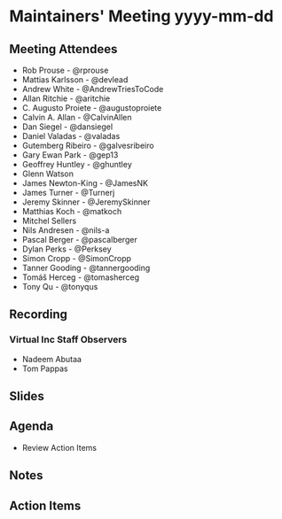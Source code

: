 # Maintainers' Meeting yyyy-mm-dd

## Meeting Attendees

- Rob Prouse - @rprouse
- Mattias Karlsson - @devlead
- Andrew White - @AndrewTriesToCode
- Allan Ritchie - @aritchie
- C. Augusto Proiete - @augustoproiete
- Calvin A. Allan - @CalvinAllen
- Dan Siegel - @dansiegel
- Daniel Valadas - @valadas 
- Gutemberg Ribeiro - @galvesribeiro
- Gary Ewan Park - @gep13
- Geoffrey Huntley - @ghuntley
- Glenn Watson
- James Newton-King - @JamesNK
- James Turner - @Turnerj
- Jeremy Skinner - @JeremySkinner
- Matthias Koch - @matkoch
- Mitchel Sellers
- Nils Andresen - @nils-a
- Pascal Berger - @pascalberger
- Dylan Perks - @Perksey
- Simon Cropp - @SimonCropp
- Tanner Gooding - @tannergooding
- Tomáš Herceg - @tomasherceg
- Tony Qu - @tonyqus

## Recording

### Virtual Inc Staff Observers

- Nadeem Abutaa
- Tom Pappas

## Slides

## Agenda

- Review Action Items

## Notes

## Action Items
